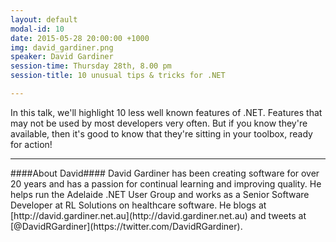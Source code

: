```yaml
---
layout: default
modal-id: 10
date: 2015-05-28 20:00:00 +1000
img: david_gardiner.png
speaker: David Gardiner
session-time: Thursday 28th, 8.00 pm
session-title: 10 unusual tips & tricks for .NET

---
```

In this talk, we'll highlight 10 less well known features of .NET. Features that may not be used by most developers very often. But if you know they're available, then it's good to know that they're sitting in your toolbox, ready for action!

<hr />
####About David####
David Gardiner has been creating software for over 20 years and has a passion for continual learning and improving quality. He helps run the Adelaide .NET User Group and works as a Senior Software Developer at RL Solutions on healthcare software. He blogs at [http://david.gardiner.net.au](http://david.gardiner.net.au) and tweets at [@DavidRGardiner](https://twitter.com/DavidRGardiner).